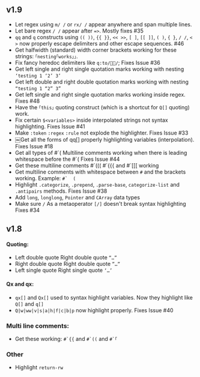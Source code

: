 ## v1.9
* Let regex using `m/ /` or `rx/ /` appear anywhere and span multiple lines.
* Let bare regex `/ /` appear after `=>`. Mostly fixes #35
* `qq` and `q` constructs using `(( ))`, `{{ }}`, `<< >>`, `[ ]`, `[[ ]]`, `( )`,
`{ }`, `/ /`,  `< >` now properly escape delimiters and other escape sequences. #46
* Get halfwidth (standard) width corner brackets working for these strings: `｢nesting｢works｣｣`.
* Fix fancy heredoc delimiters like `q:to/📝🔚/`; Fixes Issue #36
* Get left single and right single quotation marks working with nesting `‘testing 1 ‘2’ 3’`
* Get left double and right double quotation marks working with nesting `“testing 1 “2” 3”`
* Get left single and right single quotation marks working inside regex. Fixes #48
* Have the `｢this｣` quoting construct (which is a shortcut for `Q[]` quoting) work.
* Fix certain `$<variables>` inside interpolated strings not syntax highlighting. Fixes Issue #41
* Make `:token` `:regex` `:rule` not explode the highlighter. Fixes Issue #33
* ￼Get all the forms of qq[] properly highlighting variables (interpolation). Fixes Issue #18
* Get all types of #\`( Multiline comments working when there is leading whitespace before the #\`( Fixes Issue #44
* Get these multiline comments #\`((( #\`{{{ and #\`[[[ working
* Get multiline comments with whitespace between ```#``` and the brackets working. Example: ```#`  (```
* Highlight `.categorize`, `.prepend`, `.parse-base`, `categorize-list` and `.antipairs` methods. Fixes Issue #38
* Add `long`, `longlong`, `Pointer` and `CArray` data types
* Make sure `/` As a metaoperator `[/]` doesn't break syntax highlighting Fixes #34

## v1.8
#### Quoting:
* Left double quote Right double quote ```“…”```
* Right double quote Right double quote ```”…”```
* Left single quote Right single quote ```‘…’```

#### Qx and qx:
* `qx[]` and `Qx[]` used to syntax highlight variables. Now they highlight like `Q[]` and `q[]`
* `Q|w|ww|v|s|a|h|f|c|b|p` now highlight properly. Fixes Issue #40
### Multi line comments:
* Get these working:  ```#`{{``` and ```#`((``` and ```#`｢```

### Other
* Highlight `return-rw`
